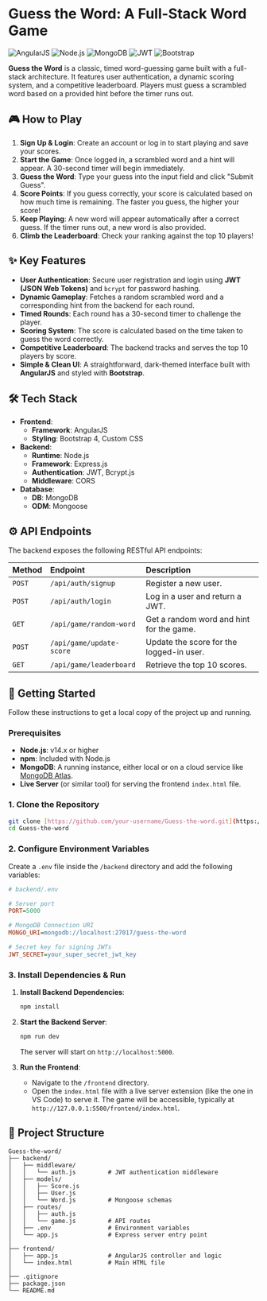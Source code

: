 # Guess the Word: A Full-Stack Word Game

![AngularJS](https://img.shields.io/badge/AngularJS-1.8-E23237?logo=angularjs&logoColor=white)
![Node.js](https://img.shields.io/badge/Node.js-Express-339933?logo=node.dot.js&logoColor=white)
![MongoDB](https://img.shields.io/badge/MongoDB-Mongoose-47A248?logo=mongodb&logoColor=white)
![JWT](https://img.shields.io/badge/Auth-JWT-d63aff)
![Bootstrap](https://img.shields.io/badge/Bootstrap-4-563D7C?logo=bootstrap&logoColor=white)

**Guess the Word** is a classic, timed word-guessing game built with a full-stack architecture. It features user authentication, a dynamic scoring system, and a competitive leaderboard. Players must guess a scrambled word based on a provided hint before the timer runs out.

## 🎮 How to Play

1.  **Sign Up & Login**: Create an account or log in to start playing and save your scores.
2.  **Start the Game**: Once logged in, a scrambled word and a hint will appear. A 30-second timer will begin immediately.
3.  **Guess the Word**: Type your guess into the input field and click "Submit Guess".
4.  **Score Points**: If you guess correctly, your score is calculated based on how much time is remaining. The faster you guess, the higher your score!
5.  **Keep Playing**: A new word will appear automatically after a correct guess. If the timer runs out, a new word is also provided.
6.  **Climb the Leaderboard**: Check your ranking against the top 10 players!

## ✨ Key Features

-   **User Authentication**: Secure user registration and login using **JWT (JSON Web Tokens)** and `bcrypt` for password hashing.
-   **Dynamic Gameplay**: Fetches a random scrambled word and a corresponding hint from the backend for each round.
-   **Timed Rounds**: Each round has a 30-second timer to challenge the player.
-   **Scoring System**: The score is calculated based on the time taken to guess the word correctly.
-   **Competitive Leaderboard**: The backend tracks and serves the top 10 players by score.
-   **Simple & Clean UI**: A straightforward, dark-themed interface built with **AngularJS** and styled with **Bootstrap**.

## 🛠️ Tech Stack

-   **Frontend**:
    -   **Framework**: AngularJS
    -   **Styling**: Bootstrap 4, Custom CSS
-   **Backend**:
    -   **Runtime**: Node.js
    -   **Framework**: Express.js
    -   **Authentication**: JWT, Bcrypt.js
    -   **Middleware**: CORS
-   **Database**:
    -   **DB**: MongoDB
    -   **ODM**: Mongoose

## ⚙️ API Endpoints

The backend exposes the following RESTful API endpoints:

| Method | Endpoint                  | Description                                |
| :----- | :------------------------ | :----------------------------------------- |
| `POST` | `/api/auth/signup`        | Register a new user.                       |
| `POST` | `/api/auth/login`         | Log in a user and return a JWT.            |
| `GET`  | `/api/game/random-word`   | Get a random word and hint for the game.   |
| `POST` | `/api/game/update-score`  | Update the score for the logged-in user.   |
| `GET`  | `/api/game/leaderboard`   | Retrieve the top 10 scores.                |

## 🚀 Getting Started

Follow these instructions to get a local copy of the project up and running.

### Prerequisites

-   **Node.js**: v14.x or higher
-   **npm**: Included with Node.js
-   **MongoDB**: A running instance, either local or on a cloud service like [MongoDB Atlas](https://www.mongodb.com/cloud/atlas).
-   **Live Server** (or similar tool) for serving the frontend `index.html` file.

### 1. Clone the Repository

```sh
git clone [https://github.com/your-username/Guess-the-word.git](https://github.com/your-username/Guess-the-word.git)
cd Guess-the-word
```

### 2. Configure Environment Variables

Create a `.env` file inside the `/backend` directory and add the following variables:

```ini
# backend/.env

# Server port
PORT=5000

# MongoDB Connection URI
MONGO_URI=mongodb://localhost:27017/guess-the-word

# Secret key for signing JWTs
JWT_SECRET=your_super_secret_jwt_key
```

### 3. Install Dependencies & Run

1.  **Install Backend Dependencies**:
    ```sh
    npm install
    ```

2.  **Start the Backend Server**:
    ```sh
    npm run dev
    ```
    The server will start on `http://localhost:5000`.

3.  **Run the Frontend**:
    -   Navigate to the `/frontend` directory.
    -   Open the `index.html` file with a live server extension (like the one in VS Code) to serve it. The game will be accessible, typically at `http://127.0.0.1:5500/frontend/index.html`.

## 📂 Project Structure

```
Guess-the-word/
├── backend/
│   ├── middleware/
│   │   └── auth.js         # JWT authentication middleware
│   ├── models/
│   │   ├── Score.js
│   │   ├── User.js
│   │   └── Word.js         # Mongoose schemas
│   ├── routes/
│   │   ├── auth.js
│   │   └── game.js         # API routes
│   ├── .env                # Environment variables
│   └── app.js              # Express server entry point
│
├── frontend/
│   ├── app.js              # AngularJS controller and logic
│   └── index.html          # Main HTML file
│
├── .gitignore
├── package.json
└── README.md
